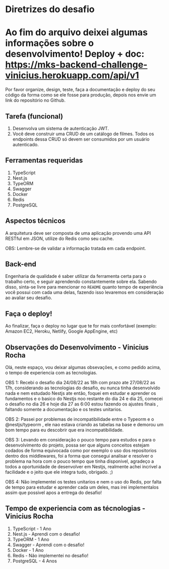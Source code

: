 Diretrizes do desafio
===========================
 Ao fim do arquivo deixei algumas informações sobre o desenvolvimento!
 Deploy + doc: https://mks-backend-challenge-vinicius.herokuapp.com/api/v1
 ===========================

Por favor organize, design, teste, faça a documentação e deploy do seu código da forma como se ele fosse para produção, depois nos envie um link do repositório no Github.

Tarefa (funcional)
---------------

1. Desenvolva um sistema de autenticação JWT.
2. Você deve construir uma CRUD de um catálogo de filmes. Todos os endpoints dessa CRUD só devem ser consumidos por um usuário autenticado.

Ferramentas requeridas
---------------

1. TypeScript
2. Nest.js
3. TypeORM
4. Swagger
5. Docker
6. Redis
7. PostgreSQL

Aspectos técnicos
---------------

A arquitetura deve ser composta de uma aplicação provendo uma API RESTful em JSON, utilize do Redis como seu cache.

OBS: Lembre-se de validar a informação tratada em cada endpoint.

Back-end
---------------

Engenharia de qualidade é saber utilizar da ferramenta certa para o trabalho certo, e seguir aprendendo constantemente sobre ela. Sabendo disso, sinta-se livre para mencionar no `README` quanto tempo de experiência você possui com cada uma delas, fazendo isso levaremos em consideração ao avaliar seu desafio.

Faça o deploy!
---------------

Ao finalizar, faça o deploy no lugar que te for mais confortável (exemplo: Amazon EC2, Heroku, Netlify, Google AppEngine, etc)

Observações do Desenvolvimento - Vinicius Rocha
---------------

Olá, neste espaço, vou deixar algumas obsevações, e como pedido acima, o tempo de experiencia com as tecnologias.

OBS 1: Recebi o desafio dia 24/08/22 as 18h com prazo ate 27/08/22 as 17h, considerando as tecnologias do desafio, eu nunca tinha desenvolvido nada e nem estudado Nestjs ate então, foquei em estudar e aprender os fundamentos e o basico do Nestjs noo restante do dia 24 e dia 25, comecei o desafio no dia 26 e hoje dia 27 as 6:00 estou fazendo os ajustes finais , faltando somente a documentação e os testes unitarios.

OBS 2: Passei por problemas de incompatibilidade entre o Typeorm e o @nestjs/typeorm , ele nao estava criando as tabelas na base e demorou um bom tempo para eu descobrir que era incompatibilidade.

OBS 3: Levando em consideração o pouco tempo para estudos e para o desenvolvimento do projeto, possa ser que alguns conceitos estejam codados de forma equivocada como por exemplo o uso dos repositorios dentro dos middlewares, foi a forma que consegui analisar e resolver o problema na hora com o pouco tempo que tinha disponivel, agradeço a todos a oportunidade de desenvolver em Nestjs, realmente achei incrivel a facilidade e o jeito que ele integra tudo, obrigado. ;)

OBS 4: Não implementei os testes unitarios e nem o uso do Redis, por falta de tempo para estudar e aprender cada um deles, mas irei implementalos assim que possivel apos a entrega do desafio!

Tempo de experiencia com as técnologias - Vinicius Rocha
---------------

1. TypeScript - 1 Ano
2. Nest.js - Aprendi com o desafio!
3. TypeORM - 1 Ano
4. Swagger - Aprendi com o desafio!
5. Docker - 1 Ano
6. Redis - Não implementei no desafio!
7. PostgreSQL - 4 Anos
